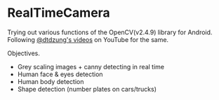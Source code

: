 # RealTimeCamera

Trying out various functions of the OpenCV(v2.4.9) library for Android. Following [@dtdzung's videos](https://www.youtube.com/watch?v=flBlhnEd530) on YouTube for the same.

Objectives.

- Grey scaling images + canny detecting in real time
- Human face & eyes detection
- Human body detection
- Shape detection (number plates on cars/trucks)
